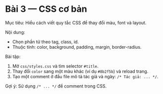 # Bài 3 — CSS cơ bản

Mục tiêu: Hiểu cách viết quy tắc CSS để thay đổi màu, font và layout.

Nội dung:
- Chọn phần tử theo tag, class, id.
- Thuộc tính: color, background, padding, margin, border-radius.

Bài tập:
1. Mở `css/styles.css` và tìm selector `#title`.
2. Thay đổi `color` sang một màu khác (ví dụ `#8b2f5b`) và reload trang.
3. Tạo một comment ở đầu file mô tả tác giả và ngày: `/* Tác giả: ... */`.

Gợi ý: Sử dụng `/* ... */` để comment trong CSS.
